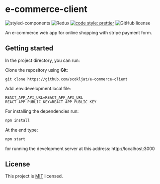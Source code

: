 # e-commerce-client

![styled-components](https://img.shields.io/badge/styled--components-DB7093?style=for-the-badge&logo=styled-components&logoColor=white)
![Redux](https://img.shields.io/badge/Redux-593D88?style=for-the-badge&logo=redux&logoColor=white)
[![code style: prettier](https://img.shields.io/badge/code_style-prettier-ff69b4.svg?style=flat-square)](https://github.com/prettier/prettier)
![GitHub license](https://github.com/scokljat/e-commerce-client/blob/main/LICENSE)

An e-commerce web app for online shopping with stripe payment form.

## Getting started

In the project directory, you can run:

Clone the repository using **Git**:

```
git clone https://github.com/scokljat/e-commerce-client
```

Add .env.development.local file:

```
REACT_APP_API_URL=REACT_APP_API_URL
REACT_APP_PUBLIC_KEY=REACT_APP_PUBLIC_KEY

```

For installing the dependencies run:

```bash
npm install
```

At the end type:

```bash
npm start
```

for running the development server at this address: http://localhost:3000

## License

This project is [MIT](https://github.com/scokljat/e-commerce-client/blob/main/LICENSE) licensed.
